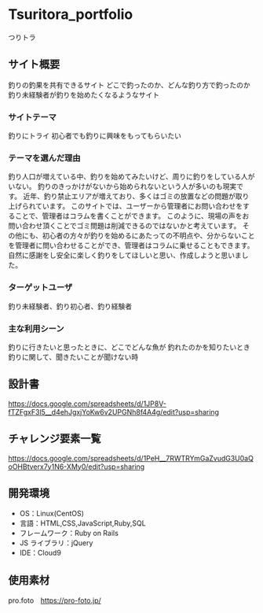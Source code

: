 # Tsuritora_portfolio
つりトラ

## サイト概要

釣りの釣果を共有できるサイト
どこで釣ったのか、どんな釣り方で釣ったのか
釣り未経験者が釣りを始めたくなるようなサイト


### サイトテーマ

釣りにトライ
初心者でも釣りに興味をもってもらいたい

### テーマを選んだ理由

釣り人口が増えている中、釣りを始めてみたいけど、周りに釣りをしている人がいない。
釣りのきっかけがないから始められないという人が多いのも現実です。
近年、釣り禁止エリアが増えており、多くはゴミの放置などの問題が取り上げられています。
このサイトでは、ユーザーから管理者にお問い合わせをすることで、管理者はコラムを書くことができます。
このように、現場の声をお問い合わせ頂くことでゴミ問題は削減できるのではないかと考えています。
その他にも、初心者の方々が釣りを始めるにあたっての不明点や、分からないことを管理者に問い合わせることができ、管理者はコラムに乗せることもできます。
自然に感謝をし安全に楽しく釣りをしてほしいと思い、作成しようと思いました。



### ターゲットユーザ

釣り未経験者、釣り初心者、釣り経験者

### 主な利用シーン

釣りに行きたいと思ったときに、どこでどんな魚が
釣れたのかを知りたいとき
釣りに関して、聞きたいことが聞けない時

## 設計書

https://docs.google.com/spreadsheets/d/1JP8V-fTZFgxF3l5__d4ehJgxjYoKw6v2UPGNh8f4A4g/edit?usp=sharing

## チャレンジ要素一覧

https://docs.google.com/spreadsheets/d/1PeH__7RWTRYmGaZvudG3U0aQoOHBtverx7y1N6-XMy0/edit?usp=sharing

## 開発環境

- OS：Linux(CentOS)
- 言語：HTML,CSS,JavaScript,Ruby,SQL
- フレームワーク：Ruby on Rails
- JS ライブラリ：jQuery
- IDE：Cloud9

## 使用素材
pro.foto　https://pro-foto.jp/